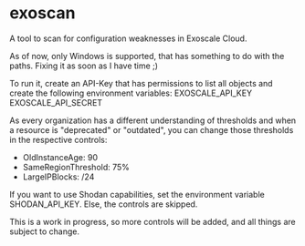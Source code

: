 # exoscan
A tool to scan for configuration weaknesses in Exoscale Cloud. 

As of now, only Windows is supported, that has something to do with the paths. Fixing it as soon as I have time ;)

To run it, create an API-Key that has permissions to list all objects and create the following environment variables: 
EXOSCALE_API_KEY
EXOSCALE_API_SECRET

As every organization has a different understanding of thresholds and when a resource is "deprecated" or "outdated", you can change those thresholds in the respective controls: 
 - OldInstanceAge: 90
 - SameRegionThreshold: 75%
 - LargeIPBlocks: /24

If you want to use Shodan capabilities, set the environment variable SHODAN_API_KEY. Else, the controls are skipped. 

This is a work in progress, so more controls will be added, and all things are subject to change. 
